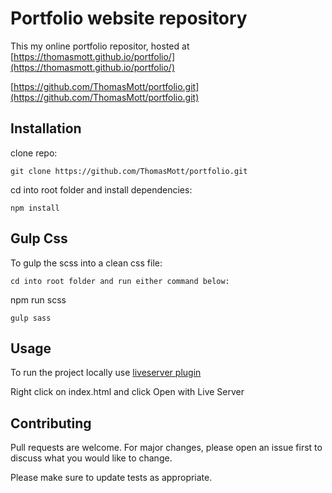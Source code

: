 # Portfolio website repository

This my online portfolio repositor, hosted at [https://thomasmott.github.io/portfolio/](https://thomasmott.github.io/portfolio/)

[https://github.com/ThomasMott/portfolio.git](https://github.com/ThomasMott/portfolio.git)

## Installation

clone repo:
```
git clone https://github.com/ThomasMott/portfolio.git
```
cd into root folder and install dependencies:
```
npm install
```

## Gulp Css

To gulp the scss into a clean css file:
```
cd into root folder and run either command below:
```
npm run scss
```
gulp sass
```

## Usage

To run the project locally use [liveserver plugin](https://marketplace.visualstudio.com/items?itemName=ritwickdey.LiveServer)

Right click on index.html and click Open with Live Server


## Contributing
Pull requests are welcome. For major changes, please open an issue first to discuss what you would like to change.

Please make sure to update tests as appropriate.
